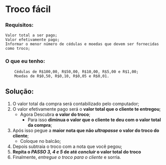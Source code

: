 # Troco fácil   

### Requisitos:
```
Valor total a ser pago;
Valor efetivamente pago;
Informar o menor número de cédulas e moedas que devem ser fornecidas como troco;
```
 
 ### O que eu tenho:
``` 
    Cédulas de R$100,00, R$50,00, R$10,00, R$5,00 e R$1,00;
    Moedas de R$0,50, R$0,10, R$0,05 e R$0,01.
```

## Solução: 
1. O valor total da compra será contabilizado pelo computador;
2. O valor efetivamente pago será o **valor total que o cliente te entregou**;
   - Agora Descubra **o valor do troco**;
     - Para isso **diminua o valor que o cliente te deu com o valor total da compra**;
3. Após isso pegue a **maior nota que não _ultrapasse_ o valor do troco do cliente**;
   - Coloque no balcão; 
4. Depois subtraia o  troco com a nota que você pegou;
5. **Repita o _PASSO 3, 4 e 5_ de até _concluir_ o valor total do troco** 
6. Finalmente, _entregue o troco para o cliente_ e sorria.

 



